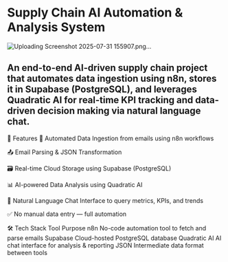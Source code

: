  # Supply Chain AI Automation & Analysis System

![Uploading Screenshot 2025-07-31 155907.png…]()


## An end-to-end AI-driven supply chain project that automates data ingestion using n8n, stores it in Supabase (PostgreSQL), and leverages Quadratic AI for real-time KPI tracking and data-driven decision making via natural language chat.

🚀 Features
📧 Automated Data Ingestion from emails using n8n workflows

📤 Email Parsing & JSON Transformation

🗃️ Real-time Cloud Storage using Supabase (PostgreSQL)

📊 AI-powered Data Analysis using Quadratic AI

💬 Natural Language Chat Interface to query metrics, KPIs, and trends

✅ No manual data entry — full automation

🛠️ Tech Stack
Tool	Purpose
n8n	No-code automation tool to fetch and parse emails
Supabase	Cloud-hosted PostgreSQL database
Quadratic AI	AI chat interface for analysis & reporting
JSON	Intermediate data format between tools
